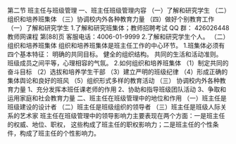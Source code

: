 
第二节 班主任与班级管理
一、班主任班级管理内容
（一）了解和研究学生
（二）组织和培养班集体
（三）协调校内外各种教育力量
（四）做好个别教育工作
（一）了解和研究学生
1.了解和研究班集体；教师招聘考试 QQ 群： 426026448
教师网课程 第[88]页 客服电话：4006-01-9999
2.了解和研究学生个人。
（二）组织和培养班集体
组织和培养班集体是班主任工作的中心环节。
1.班集体必须有四个基本特征：
明确的共同目标。
健全的组织结构。
共同的生活和活动准则。
班级成员之间平等，心理相容的气氛。
2.如何组织和培养班集体
（1）制定共同的奋斗目标
（2）选拔和培养学生干部
（3）建立严明的班级纪律
（4）形成正确的集体舆论和良好的班风
（5）组织形式多样的教育活动
（三） 协调校内外各种教育力量
1、充分发挥本班任课老师的作用
2、协助和指导班级团队活动
3、争取和运用家庭和社会教育力量
二、班主任在班级管理中的地位和作用
（一）班主任是班级建设的设计者
（二）班主任是班级组织的领导者
（三）班主任是班级人际关系的艺术家
班主任在班级管理中的领导影响力主要表现在两个方面：一是班主任的权威、地位、职权，
这些构成了班主任的职权影响力；二是班主任的个性条件，构成了班主任的个性影响力。

